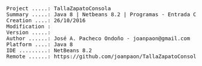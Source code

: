 <pre>
Project .....: TallaZapatoConsola
Summary .....: Java 8 | Netbeans 8.2 | Programas - Entrada Consola #01
Creation ....: 26/10/2016
Modification : 
Version .....: 
Author ......: José A. Pacheco Ondoño - joanpaon@gmail.com
Platform ....: Java 8
IDE .........: NetBeans 8.2
Remote ......: https://github.com/joanpaon/TallaZapatoConsola.git
</pre>

